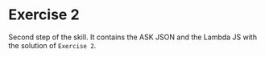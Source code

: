 # Exercise 2

Second step of the skill. It contains the ASK JSON and the Lambda JS with the solution of `Exercise 2`.